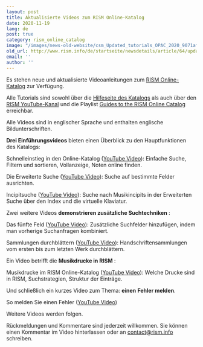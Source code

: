 ```yaml
---
layout: post
title: Aktualisierte Videos zum RISM Online-Katalog
date: 2020-11-19
lang: de
post: true
category: rism_online_catalog
image: "/images/news-old-website/csm_Updated_tutorials_OPAC_2020_9071afdb1c.png"
old_url: http://www.rism.info/de/startseite/newsdetails/article/64/updated-tutorials-for-the-rism-online-catalog.html
email: ''
author: ''
---
```


Es stehen neue und aktualisierte Videoanleitungen zum [RISM Online-Katalog](https://opac.rism.info/index.php?id=4 "Opens external link in new window") zur Verfügung.  
  
Alle Tutorials sind sowohl über die [Hilfeseite des Katalogs](https://opac.rism.info/main-menu-/kachelmenu/help "Opens external link in new window") als auch über den [RISM YouTube-Kanal](https://www.youtube.com/channel/UCWLRkiqVuq8BrYbCArubi_w "Opens external link in new window") und die Playlist [Guides to the RISM Online Catalog](https://www.youtube.com/playlist?list=PL9SyOIE9iSYL2YlhBKnoLn9ZUuw7Rjc13 "Opens external link in new window") erreichbar.  
  
Alle Videos sind in englischer Sprache und enthalten englische Bildunterschriften.

**Drei Einführungsvideos** bieten einen Überblick zu den Hauptfunktionen des Katalogs:

Schnelleinstieg in den Online-Katalog ([YouTube Video](https://youtu.be/0p-d4p4sefs)): Einfache Suche, Filtern und sortieren, Vollanzeige, Noten online finden.

Die Erweiterte Suche ([YouTube Video](https://youtu.be/e7JONXAmb1Q)): Suche auf bestimmte Felder ausrichten.

Incipitsuche ([YouTube Video](https://youtu.be/UyPv80Ls3Tg)): Suche nach Musikincipits in der Erweiterten Suche über den Index und die virtuelle Klaviatur.

Zwei weitere Videos **demonstrieren zusätzliche Suchtechniken** :

Das fünfte Feld ([YouTube Video](https://youtu.be/bG-pSRWISMU)): Zusätzliche Suchfelder hinzufügen, indem man vorherige Suchanfragen kombiniert.

Sammlungen durchblättern ([YouTube Video](https://youtu.be/wi4wsAK9430)): Handschriftensammlungen vom ersten bis zum letzten Werk durchblättern.

Ein Video betrifft die **Musikdrucke in RISM** :

Musikdrucke im RISM Online-Katalog ([YouTube Video](https://youtu.be/4ijiO6xk8Y0)): Welche Drucke sind in RISM, Suchstrategien, Struktur der Einträge.

Und schließlich ein kurzes Video zum Thema: **einen**  **Fehler melden**.

So melden Sie einen Fehler ([YouTube Video](https://youtu.be/m_UAdX6E1cU))

Weitere Videos werden folgen.

Rückmeldungen und Kommentare sind jederzeit willkommen. Sie können einen Kommentar im Video hinterlassen oder an contact@rism.info schreiben.

&nbsp;

